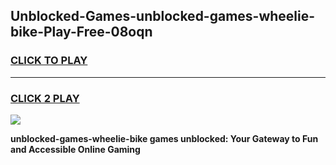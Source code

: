 
## Unblocked-Games-unblocked-games-wheelie-bike-Play-Free-08oqn
<h3>
<a href="https://premium76.site?title=unblocked-games-wheelie-bike&ref=10A">CLICK TO PLAY</a></h3>
<hr>

<h3>
<a href="https://premium76.site?title=unblocked-games-wheelie-bike&ref=10A">CLICK 2 PLAY</a>
  
</h3>

<a href="https://premium76.site?title=unblocked-games-wheelie-bike&ref=10A"><img src="https://clearcache.store/games.png"></a>


**unblocked-games-wheelie-bike games unblocked: Your Gateway to Fun and Accessible Online Gaming**
